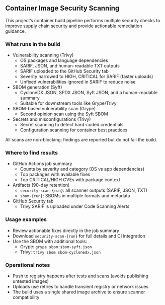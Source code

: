 ## Container Image Security Scanning

This project’s container build pipeline performs multiple security checks to improve supply chain security and provide actionable remediation guidance.

### What runs in the build

- Vulnerability scanning (Trivy)
  - OS packages and language dependencies
  - SARIF, JSON, and human-readable TXT outputs
  - SARIF uploaded to the GitHub Security tab
  - Severity narrowed to HIGH, CRITICAL for SARIF (faster uploads)
  - Unfixed vulnerabilities ignored in SARIF to reduce noise
- SBOM generation (Syft)
  - CycloneDX JSON, SPDX JSON, Syft JSON, and a human-readable summary
  - Suitable for downstream tools like Grype/Trivy
- SBOM-based vulnerability scan (Grype)
  - Second opinion scan using the Syft SBOM
- Secrets and misconfigurations (Trivy)
  - Secret scanning to detect hard-coded credentials
  - Configuration scanning for container best practices

All scans are non-blocking: findings are reported but do not fail the build.

### Where to find results

- GitHub Actions job summary
  - Counts by severity and category (OS vs app dependencies)
  - Top packages with available fixes
  - Top CRITICAL/HIGH CVEs with package context
- Artifacts (90-day retention)
  - `security-scan-{run}`: all scanner outputs (SARIF, JSON, TXT)
  - `sbom-{run}`: SBOMs in multiple formats and metadata
- GitHub Security tab
  - Trivy SARIF is uploaded under Code Scanning Alerts

### Usage examples

- Review actionable fixes directly in the job summary
- Download `security-scan-{run}` for full details and CI integration
- Use the SBOM with additional tools:
  - Grype: `grype sbom:sbom-syft.json`
  - Trivy: `trivy sbom sbom-cyclonedx.json`

### Operational notes

- Push to registry happens after tests and scans (avoids publishing untested images)
- Uploads use retries to handle transient registry or network issues
- The build uses a single shared image archive to ensure scanner compatibility


